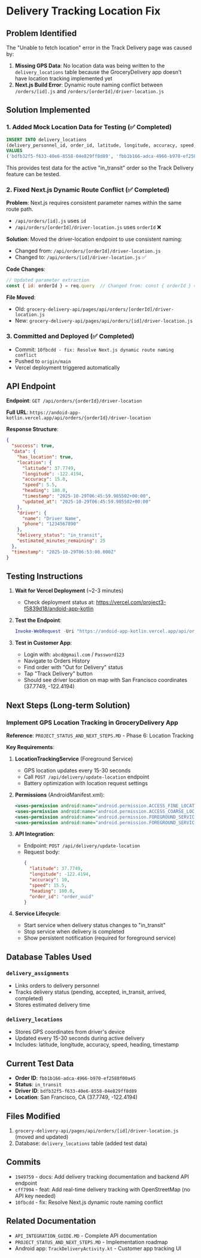 # Delivery Tracking Location Fix

## Problem Identified

The "Unable to fetch location" error in the Track Delivery page was caused by:

1. **Missing GPS Data**: No location data was being written to the `delivery_locations` table because the GroceryDelivery app doesn't have location tracking implemented yet
2. **Next.js Build Error**: Dynamic route naming conflict between `/orders/[id].js` and `/orders/[orderId]/driver-location.js`

## Solution Implemented

### 1. Added Mock Location Data for Testing (✅ Completed)
```sql
INSERT INTO delivery_locations 
(delivery_personnel_id, order_id, latitude, longitude, accuracy, speed, heading, timestamp) 
VALUES 
('bdfb32f5-f633-40e6-8558-04e829ff8d89', 'fbb1b166-adca-4966-b970-ef2588f00a45', 37.7749, -122.4194, 15.0, 5.5, 180.0, NOW())
```

This provides test data for the active "in_transit" order so the Track Delivery feature can be tested.

### 2. Fixed Next.js Dynamic Route Conflict (✅ Completed)

**Problem**: Next.js requires consistent parameter names within the same route path.
- `/api/orders/[id].js` uses `id`
- `/api/orders/[orderId]/driver-location.js` uses `orderId` ❌

**Solution**: Moved the driver-location endpoint to use consistent naming:
- Changed from: `/api/orders/[orderId]/driver-location.js`
- Changed to: `/api/orders/[id]/driver-location.js` ✅

**Code Changes**:
```javascript
// Updated parameter extraction
const { id: orderId } = req.query  // Changed from: const { orderId } = req.query
```

**File Moved**:
- Old: `grocery-delivery-api/pages/api/orders/[orderId]/driver-location.js`
- New: `grocery-delivery-api/pages/api/orders/[id]/driver-location.js`

### 3. Committed and Deployed (✅ Completed)
- Commit: `10fbcdd - fix: Resolve Next.js dynamic route naming conflict`
- Pushed to `origin/main`
- Vercel deployment triggered automatically

## API Endpoint

**Endpoint**: `GET /api/orders/{orderId}/driver-location`

**Full URL**: `https://andoid-app-kotlin.vercel.app/api/orders/{orderId}/driver-location`

**Response Structure**:
```json
{
  "success": true,
  "data": {
    "has_location": true,
    "location": {
      "latitude": 37.7749,
      "longitude": -122.4194,
      "accuracy": 15.0,
      "speed": 5.5,
      "heading": 180.0,
      "timestamp": "2025-10-29T06:45:59.985502+00:00",
      "updated_at": "2025-10-29T06:45:59.985502+00:00"
    },
    "driver": {
      "name": "Driver Name",
      "phone": "1234567890"
    },
    "delivery_status": "in_transit",
    "estimated_minutes_remaining": 25
  },
  "timestamp": "2025-10-29T06:53:00.000Z"
}
```

## Testing Instructions

1. **Wait for Vercel Deployment** (~2-3 minutes)
   - Check deployment status at: https://vercel.com/project3-f5839d18/andoid-app-kotlin

2. **Test the Endpoint**:
   ```powershell
   Invoke-WebRequest -Uri "https://andoid-app-kotlin.vercel.app/api/orders/fbb1b166-adca-4966-b970-ef2588f00a45/driver-location" -Method GET -UseBasicParsing
   ```

3. **Test in Customer App**:
   - Login with: `abcd@gmail.com` / `Password123`
   - Navigate to Orders History
   - Find order with "Out for Delivery" status
   - Tap "Track Delivery" button
   - Should see driver location on map with San Francisco coordinates (37.7749, -122.4194)

## Next Steps (Long-term Solution)

### Implement GPS Location Tracking in GroceryDelivery App

**Reference**: `PROJECT_STATUS_AND_NEXT_STEPS.MD` - Phase 6: Location Tracking

**Key Requirements**:
1. **LocationTrackingService** (Foreground Service)
   - GPS location updates every 15-30 seconds
   - Call `POST /api/delivery/update-location` endpoint
   - Battery optimization with location request settings
   
2. **Permissions** (AndroidManifest.xml):
   ```xml
   <uses-permission android:name="android.permission.ACCESS_FINE_LOCATION" />
   <uses-permission android:name="android.permission.ACCESS_COARSE_LOCATION" />
   <uses-permission android:name="android.permission.FOREGROUND_SERVICE" />
   <uses-permission android:name="android.permission.FOREGROUND_SERVICE_LOCATION" />
   ```

3. **API Integration**:
   - Endpoint: `POST /api/delivery/update-location`
   - Request body:
     ```json
     {
       "latitude": 37.7749,
       "longitude": -122.4194,
       "accuracy": 10,
       "speed": 15.5,
       "heading": 180.0,
       "order_id": "order_uuid"
     }
     ```

4. **Service Lifecycle**:
   - Start service when delivery status changes to "in_transit"
   - Stop service when delivery is completed
   - Show persistent notification (required for foreground service)

## Database Tables Used

### `delivery_assignments`
- Links orders to delivery personnel
- Tracks delivery status (pending, accepted, in_transit, arrived, completed)
- Stores estimated delivery time

### `delivery_locations`
- Stores GPS coordinates from driver's device
- Updated every 15-30 seconds during active delivery
- Includes: latitude, longitude, accuracy, speed, heading, timestamp

## Current Test Data

- **Order ID**: `fbb1b166-adca-4966-b970-ef2588f00a45`
- **Status**: `in_transit`
- **Driver ID**: `bdfb32f5-f633-40e6-8558-04e829ff8d89`
- **Location**: San Francisco, CA (37.7749, -122.4194)

## Files Modified

1. `grocery-delivery-api/pages/api/orders/[id]/driver-location.js` (moved and updated)
2. Database: `delivery_locations` table (added test data)

## Commits

- `1949759` - docs: Add delivery tracking documentation and backend API endpoint
- `cff7994` - feat: Add real-time delivery tracking with OpenStreetMap (no API key needed)
- `10fbcdd` - fix: Resolve Next.js dynamic route naming conflict

## Related Documentation

- `API_INTEGRATION_GUIDE.MD` - Complete API documentation
- `PROJECT_STATUS_AND_NEXT_STEPS.MD` - Implementation roadmap
- Android app: `TrackDeliveryActivity.kt` - Customer app tracking UI
